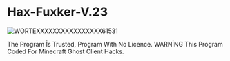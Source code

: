 # Hax-Fuxker-V.23
![WORTEXXXXXXXXXXXXXXXX61531](https://github.com/WortexBaba/Hax-Fuxker-V.23/assets/141422427/a28cb01e-9214-482c-b01f-770e27b224c7)

The Program İs Trusted, Program With No Licence. WARNİNG This Program Coded For Minecraft Ghost Client Hacks.

